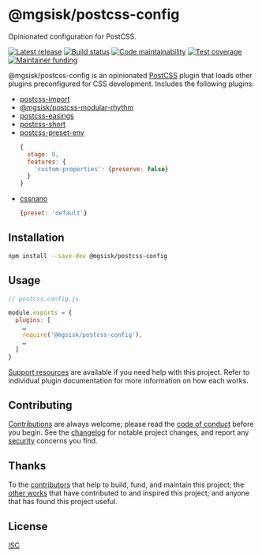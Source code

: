 # @mgsisk/postcss-config

Opinionated configuration for PostCSS.

[![Latest release][badge-release]][url-release]
[![Build status][badge-build]][url-build]
[![Code maintainability][badge-maintainability]][url-maintainability]
[![Test coverage][badge-coverage]][url-coverage]
[![Maintainer funding][badge-funding]][url-funding]

@mgsisk/postcss-config is an opinionated [PostCSS][] plugin that loads other
plugins preconfigured for CSS development. Includes the following plugins:

- [postcss-import][]
- [@mgsisk/postcss-modular-rhythm][]
- [postcss-easings][]
- [postcss-short][]
- [postcss-preset-env][]
  ```js
  {
    stage: 0,
    features: {
      'custom-properties': {preserve: false}
    }
  }
  ```
- [cssnano][]
  ```js
  {preset: 'default'}
  ```

## Installation

```sh
npm install --save-dev @mgsisk/postcss-config
```

## Usage

```js
// postcss.config.js

module.exports = {
  plugins: [
    …
    require('@mgsisk/postcss-config'),
    …
  ]
}
```

[Support resources][] are available if you need help with this project. Refer to
individual plugin documentation for more information on how each works.

## Contributing

[Contributions][] are always welcome; please read the [code of conduct][]
before you begin. See the [changelog][] for notable project changes, and report
any [security][] concerns you find.

## Thanks

To the [contributors][] that help to build, fund, and maintain this project;
the [other works][] that have contributed to and inspired this project; and
anyone that has found this project useful.

## License

[ISC][]

[@mgsisk/postcss-modular-rhythm]: https://github.com/mgsisk/postcss-modular-rhythm
[badge-build]: https://img.shields.io/travis/com/mgsisk/postcss-config
[badge-coverage]: https://img.shields.io/codeclimate/coverage/mgsisk/postcss-config
[badge-funding]: https://img.shields.io/liberapay/receives/mgsisk
[badge-maintainability]: https://img.shields.io/codeclimate/maintainability/mgsisk/postcss-config
[badge-release]: https://img.shields.io/github/v/tag/mgsisk/postcss-config?sort=semver
[changelog]: https://github.com/mgsisk/postcss-config/blob/master/docs/CHANGELOG.md
[code of conduct]: https://github.com/mgsisk/postcss-config/blob/master/docs/CODE_OF_CONDUCT.md
[Contributions]: https://github.com/mgsisk/postcss-config/blob/master/docs/CONTRIBUTING.md
[contributors]: https://github.com/mgsisk/postcss-config/blob/master/docs/AUTHORS.md
[cssnano]: https://github.com/cssnano/cssnano
[isc]: https://github.com/mgsisk/postcss-config/blob/master/LICENSE.md
[other works]: https://github.com/mgsisk/postcss-config/blob/master/docs/THANKS.md
[postcss-easings]: https://github.com/postcss/postcss-easings
[postcss-import]: https://github.com/postcss/postcss-import
[postcss-preset-env]: https://github.com/csstools/postcss-preset-env
[postcss-short]: https://github.com/jonathantneal/postcss-short
[postcss]: https://postcss.org
[security]: https://github.com/mgsisk/postcss-config/blob/master/docs/SECURITY.md
[support resources]: https://github.com/mgsisk/postcss-config/blob/master/docs/SUPPORT.md
[url-build]: https://travis-ci.com/mgsisk/postcss-config
[url-coverage]: https://codeclimate.com/github/mgsisk/postcss-config
[url-funding]: https://github.com/mgsisk/postcss-config/blob/master/docs/CONTRIBUTING.md#funding
[url-maintainability]: https://codeclimate.com/github/mgsisk/postcss-config
[url-release]: https://github.com/mgsisk/postcss-config/releases
